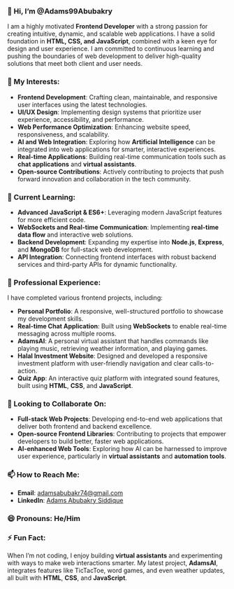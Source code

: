 ### 👋 Hi, I’m @Adams99Abubakry

I am a highly motivated **Frontend Developer** with a strong passion for creating intuitive, dynamic, and scalable web applications. I have a solid foundation in **HTML, CSS, and JavaScript**, combined with a keen eye for design and user experience. I am committed to continuous learning and pushing the boundaries of web development to deliver high-quality solutions that meet both client and user needs.

### 👀 My Interests:
- **Frontend Development**: Crafting clean, maintainable, and responsive user interfaces using the latest technologies.
- **UI/UX Design**: Implementing design systems that prioritize user experience, accessibility, and performance.
- **Web Performance Optimization**: Enhancing website speed, responsiveness, and scalability.
- **AI and Web Integration**: Exploring how **Artificial Intelligence** can be integrated into web applications for smarter, interactive experiences.
- **Real-time Applications**: Building real-time communication tools such as **chat applications** and **virtual assistants**.
- **Open-source Contributions**: Actively contributing to projects that push forward innovation and collaboration in the tech community.

### 🌱 Current Learning:
- **Advanced JavaScript & ES6+**: Leveraging modern JavaScript features for more efficient code.
- **WebSockets and Real-time Communication**: Implementing **real-time data flow** and interactive web solutions.
- **Backend Development**: Expanding my expertise into **Node.js**, **Express**, and **MongoDB** for full-stack web development.
- **API Integration**: Connecting frontend interfaces with robust backend services and third-party APIs for dynamic functionality.

### 💼 Professional Experience:
I have completed various frontend projects, including:
- **Personal Portfolio**: A responsive, well-structured portfolio to showcase my development skills.
- **Real-time Chat Application**: Built using **WebSockets** to enable real-time messaging across multiple rooms.
- **AdamsAI**: A personal virtual assistant that handles commands like playing music, retrieving weather information, and playing games.
- **Halal Investment Website**: Designed and developed a responsive investment platform with user-friendly navigation and clear calls-to-action.
- **Quiz App**: An interactive quiz platform with integrated sound features, built using **HTML**, **CSS**, and **JavaScript**.

### 💞️ Looking to Collaborate On:
- **Full-stack Web Projects**: Developing end-to-end web applications that deliver both frontend and backend excellence.
- **Open-source Frontend Libraries**: Contributing to projects that empower developers to build better, faster web applications.
- **AI-enhanced Web Tools**: Exploring how AI can be harnessed to improve user experience, particularly in **virtual assistants** and **automation tools**.

### 📫 How to Reach Me:
- **Email**: adamsabubakr74@gmail.com
- **LinkedIn**: [Adams Abubakry Siddique](https://www.linkedin.com/in/adams-abubakry-siddique-/)

### 😄 Pronouns: He/Him

### ⚡ Fun Fact:
When I’m not coding, I enjoy building **virtual assistants** and experimenting with ways to make web interactions smarter. My latest project, **AdamsAI**, integrates features like TicTacToe, word games, and even weather updates, all built with **HTML**, **CSS**, and **JavaScript**.
